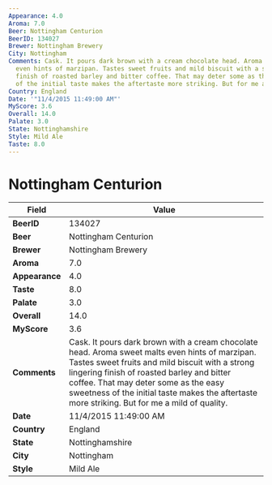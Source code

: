 ```yaml
---
Appearance: 4.0
Aroma: 7.0
Beer: Nottingham Centurion
BeerID: 134027
Brewer: Nottingham Brewery
City: Nottingham
Comments: Cask. It pours dark brown with a cream chocolate head. Aroma sweet malts
  even hints of marzipan. Tastes sweet fruits and mild biscuit with a strong lingering
  finish of roasted barley and bitter coffee. That may deter some as the easy sweetness
  of the initial taste makes the aftertaste more striking. But for me a mild of quality.
Country: England
Date: '"11/4/2015 11:49:00 AM"'
MyScore: 3.6
Overall: 14.0
Palate: 3.0
State: Nottinghamshire
Style: Mild Ale
Taste: 8.0
---
```


# Nottingham Centurion

| Field         | Value |
|---------------|-------|
| **BeerID** | 134027 |
| **Beer** | Nottingham Centurion |
| **Brewer** | Nottingham Brewery |
| **Aroma** | 7.0 |
| **Appearance** | 4.0 |
| **Taste** | 8.0 |
| **Palate** | 3.0 |
| **Overall** | 14.0 |
| **MyScore** | 3.6 |
| **Comments** | Cask. It pours dark brown with a cream chocolate head. Aroma sweet malts even hints of marzipan. Tastes sweet fruits and mild biscuit with a strong lingering finish of roasted barley and bitter coffee. That may deter some as the easy sweetness of the initial taste makes the aftertaste more striking. But for me a mild of quality. |
| **Date** | 11/4/2015 11:49:00 AM |
| **Country** | England |
| **State** | Nottinghamshire |
| **City** | Nottingham |
| **Style** | Mild Ale |
